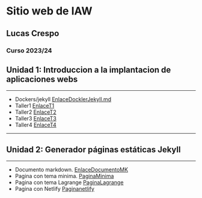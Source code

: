 # Sitio web de IAW
## Lucas Crespo
### Curso 2023/24 
## Unidad 1: Introduccion a la implantacion de aplicaciones webs
---
+ Dockers/jekyll [EnlaceDocklerJekyll.md](https://github.com/LucasCres/LucasCres.github.io/blob/main/Archivos/Unidad1/jekyll_dockers.md)
+ Taller1 [EnlaceT1](https://github.com/LucasCres/LucasCres.github.io/blob/main/Archivos/Unidad1/taller1.md)
+ Taller2 [EnlaceT2](https://github.com/LucasCres/LucasCres.github.io/blob/main/Archivos/Unidad1/Taller2.md)
+ Taller3 [EnlaceT3](https://github.com/LucasCres/LucasCres.github.io/blob/main/Archivos/Unidad1/taller3.md)
+ Taller4 [EnlaceT4](https://github.com/LucasCres/prueba-pr-asir)
---
## Unidad 2: Generador páginas estáticas Jekyll  
---
+ Documento markdown. [EnlaceDocumentoMK](https://github.com/LucasCres/LucasCres.github.io/blob/main/Archivos/Unidad2/GenerarPaginasEstaticasJK.md)
+ Pagina con tema minima. [PaginaMinima](https://lucascres.github.io/myblog2/)
+ Pagina con tema Lagrange [PaginaLagrange](https://lucascres.github.io/Lagrange/)
+ Pagina con Netlify [Paginanetlify](https://sitiolucascres.netlify.app/)

